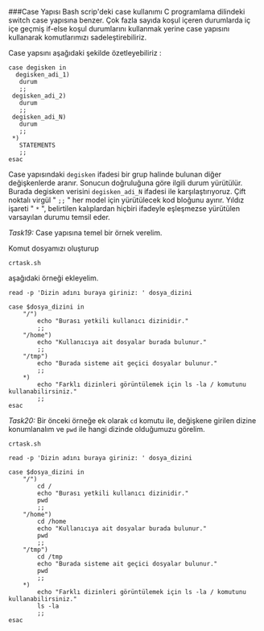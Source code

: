 ###Case Yapısı
Bash scrip'deki case kullanımı C programlama dilindeki switch case yapısına benzer. Çok fazla sayıda koşul içeren durumlarda iç içe geçmiş if-else koşul durumlarını kullanmak yerine case yapısını kullanarak komutlarımızı sadeleştirebiliriz. 

Case yapsını aşağıdaki şekilde özetleyebiliriz :

```shell
case degisken in
  degisken_adi_1)
   durum
   ;;
 degisken_adi_2)
   durum
   ;;
 degisken_adi_N)
   durum
   ;;
 *)
   STATEMENTS
   ;;
esac
```

Case yapısındaki `degisken` ifadesi bir grup halinde bulunan diğer değişkenlerde aranır. Sonucun doğruluğuna göre ilgili durum yürütülür. Burada degisken verisini `degisken_adi_N` ifadesi ile karşılaştırıyoruz. Çift noktalı virgül " `;;` " her model için yürütülecek kod bloğunu ayırır. Yıldız işareti " `*` ", belirtilen kalıplardan hiçbiri ifadeyle eşleşmezse yürütülen varsayılan durumu temsil eder.


_Task19:_ Case yapısına temel bir örnek verelim.

Komut dosyamızı oluşturup 
```shell
crtask.sh
```
aşağıdaki örneği ekleyelim.
```shell
read -p 'Dizin adını buraya giriniz: ' dosya_dizini

case $dosya_dizini in
    "/")
        echo "Burası yetkili kullanıcı dizinidir."
        ;;
    "/home")
        echo "Kullanıcıya ait dosyalar burada bulunur."
        ;;
    "/tmp")
        echo "Burada sisteme ait geçici dosyalar bulunur."
        ;;
    *)
        echo "Farklı dizinleri görüntülemek için ls -la / komutunu kullanabilirsiniz."
        ;;
esac
```

_Task20:_ Bir önceki örneğe ek olarak `cd` komutu ile, değişkene girilen dizine konumlanalım ve `pwd` ile hangi dizinde olduğumuzu görelim.
```shell
crtask.sh
```
```shell
read -p 'Dizin adını buraya giriniz: ' dosya_dizini

case $dosya_dizini in
    "/")
        cd /
        echo "Burası yetkili kullanıcı dizinidir."
        pwd
        ;;
    "/home")
        cd /home
        echo "Kullanıcıya ait dosyalar burada bulunur."
        pwd
        ;;
    "/tmp")
        cd /tmp
        echo "Burada sisteme ait geçici dosyalar bulunur."
        pwd
        ;;
    *)
        echo "Farklı dizinleri görüntülemek için ls -la / komutunu kullanabilirsiniz."
        ls -la
        ;;
esac
```


